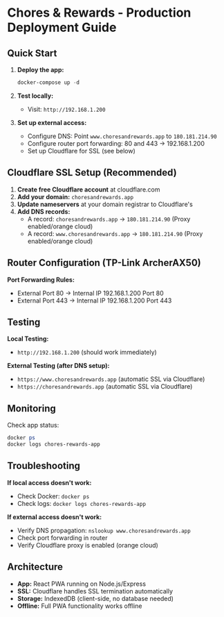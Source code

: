 # Chores & Rewards - Production Deployment Guide

## Quick Start

1. **Deploy the app:**
   ```powershell
   docker-compose up -d
   ```

2. **Test locally:**
   - Visit: `http://192.168.1.200`

3. **Set up external access:**
   - Configure DNS: Point `www.choresandrewards.app` to `180.181.214.90`
   - Configure router port forwarding: 80 and 443 → 192.168.1.200
   - Set up Cloudflare for SSL (see below)

## Cloudflare SSL Setup (Recommended)

1. **Create free Cloudflare account** at cloudflare.com
2. **Add your domain:** `choresandrewards.app`
3. **Update nameservers** at your domain registrar to Cloudflare's
4. **Add DNS records:**
   - A record: `choresandrewards.app` → `180.181.214.90` (Proxy enabled/orange cloud)
   - A record: `www.choresandrewards.app` → `180.181.214.90` (Proxy enabled/orange cloud)

## Router Configuration (TP-Link ArcherAX50)

**Port Forwarding Rules:**
- External Port 80 → Internal IP 192.168.1.200 Port 80
- External Port 443 → Internal IP 192.168.1.200 Port 443

## Testing

**Local Testing:**
- `http://192.168.1.200` (should work immediately)

**External Testing (after DNS setup):**
- `https://www.choresandrewards.app` (automatic SSL via Cloudflare)
- `https://choresandrewards.app` (automatic SSL via Cloudflare)

## Monitoring

Check app status:
```powershell
docker ps
docker logs chores-rewards-app
```

## Troubleshooting

**If local access doesn't work:**
- Check Docker: `docker ps`
- Check logs: `docker logs chores-rewards-app`

**If external access doesn't work:**
- Verify DNS propagation: `nslookup www.choresandrewards.app`
- Check port forwarding in router
- Verify Cloudflare proxy is enabled (orange cloud)

## Architecture

- **App:** React PWA running on Node.js/Express
- **SSL:** Cloudflare handles SSL termination automatically
- **Storage:** IndexedDB (client-side, no database needed)
- **Offline:** Full PWA functionality works offline